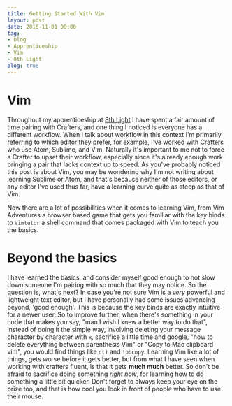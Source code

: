 ```yaml
---
title: Getting Started With Vim
layout: post
date: 2016-11-01 09:00
tag:
- blog
- Apprenticeship
- Vim
- 8th Light
blog: true
---
```


# Vim

Throughout my apprenticeship at [8th Light](https://8thlight.com) I have spent a fair amount of time pairing with Crafters, and one thing I noticed is everyone has a different workflow. When I talk about workflow in this context I'm primarily referring to which editor they prefer, for example, I've worked with Crafters who use Atom, Sublime, and Vim. Naturally it's important to me not to force a Crafter to upset their workflow, especially since it's already enough work bringing a pair that lacks context up to speed. As you've probably noticed this post is about Vim, you may be wondering why I'm not writing about learning Sublime or Atom, and that's because neither of those editors, or any editor I've used thus far, have a learning curve quite as steep as that of Vim.

Now there are a lot of possibilities when it comes to learning Vim, from Vim Adventures a browser based game that gets you familiar with the key binds to `Vimtutor` a shell command that comes packaged with Vim to teach you the basics.

# Beyond the basics

I have learned the basics, and consider myself good enough to not slow down someone I'm pairing with so much that they may notice. So the question is, what's next? In case you're not sure Vim is a *very* powerful and lightweight text editor, but I have personally had some issues advancing beyond, 'good enough'. This is because the key binds are exactly intuitive for a newer user. So to improve further, when there's something in your code that makes you say, "man I wish I knew a better way to do that", instead of doing it the simple way, involving deleting your message character by character with `x`, sacrifice a little time and google, "how to delete everything between parenthesis Vim" or "Copy to Mac clipboard vim", you would find things like `dt)` and `!pbcopy`. Learning Vim like a lot of things, gets worse before it gets better, but from what I have seen when working with crafters fluent, is that it gets **much much** better. So don't be afraid to sacrifice doing something *right now*, for learning how to do something a little bit quicker. Don't forget to always keep your eye on the prize too, and that is how cool you look in front of people who have to use their mouse.
